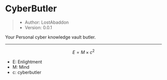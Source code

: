 #	CyberButler

> -	Author: LostAbaddon
> -	Version: 0.0.1

Your Personal cyber knowledge vault butler.

---

$$
E = M \times c^2
$$

-	E: Enlightment
-	M: Mind
-	c: cyberbutler